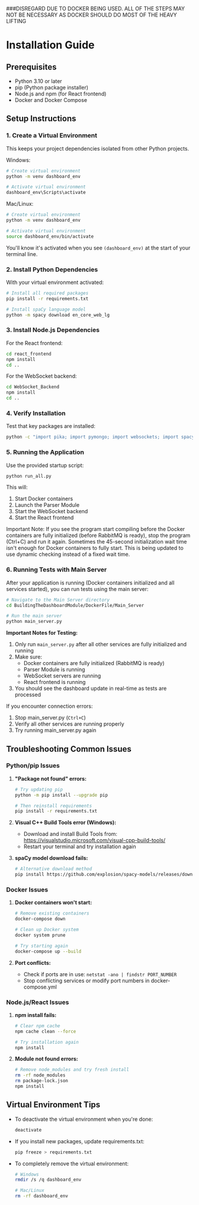 
###DISREGARD DUE TO DOCKER BEING USED. ALL OF THE STEPS MAY NOT BE NECESSARY AS DOCKER SHOULD DO MOST OF THE HEAVY LIFTING


# Installation Guide

## Prerequisites
- Python 3.10 or later
- pip (Python package installer)
- Node.js and npm (for React frontend)
- Docker and Docker Compose

## Setup Instructions

### 1. Create a Virtual Environment

This keeps your project dependencies isolated from other Python projects.

Windows:
```bash
# Create virtual environment
python -m venv dashboard_env

# Activate virtual environment
dashboard_env\Scripts\activate
```

Mac/Linux:
```bash
# Create virtual environment
python -m venv dashboard_env

# Activate virtual environment
source dashboard_env/bin/activate
```

You'll know it's activated when you see `(dashboard_env)` at the start of your terminal line.

### 2. Install Python Dependencies

With your virtual environment activated:
```bash
# Install all required packages
pip install -r requirements.txt

# Install spaCy language model
python -m spacy download en_core_web_lg
```

### 3. Install Node.js Dependencies

For the React frontend:
```bash
cd react_frontend
npm install
cd ..
```

For the WebSocket backend:
```bash
cd WebSocket_Backend
npm install
cd ..
```

### 4. Verify Installation

Test that key packages are installed:
```bash
python -c "import pika; import pymongo; import websockets; import spacy; print('All core packages installed successfully!')"
```

### 5. Running the Application

Use the provided startup script:
```bash
python run_all.py
```

This will:
1. Start Docker containers
2. Launch the Parser Module
3. Start the WebSocket backend
4. Start the React frontend

Important Note: If you see the program start compiling before the Docker containers are fully initialized (before RabbitMQ is ready), stop the program (Ctrl+C) and run it again. Sometimes the 45-second initialization wait time isn't enough for Docker containers to fully start. This is being updated to use dynamic checking instead of a fixed wait time.

### 6. Running Tests with Main Server

After your application is running (Docker containers initialized and all services started), you can run tests using the main server:

```bash
# Navigate to the Main Server directory
cd BuildingTheDashboardModule/DockerFile/Main_Server

# Run the main server
python main_server.py
```

**Important Notes for Testing:**
1. Only run `main_server.py` after all other services are fully initialized and running
2. Make sure:
   - Docker containers are fully initialized (RabbitMQ is ready)
   - Parser Module is running
   - WebSocket servers are running
   - React frontend is running
3. You should see the dashboard update in real-time as tests are processed

If you encounter connection errors:
1. Stop main_server.py (`Ctrl+C`)
2. Verify all other services are running properly
3. Try running main_server.py again

## Troubleshooting Common Issues

### Python/pip Issues

1. **"Package not found" errors:**
   ```bash
   # Try updating pip
   python -m pip install --upgrade pip
   
   # Then reinstall requirements
   pip install -r requirements.txt
   ```

2. **Visual C++ Build Tools error (Windows):**
   - Download and install Build Tools from: https://visualstudio.microsoft.com/visual-cpp-build-tools/
   - Restart your terminal and try installation again

3. **spaCy model download fails:**
   ```bash
   # Alternative download method
   pip install https://github.com/explosion/spacy-models/releases/download/en_core_web_lg-3.5.0/en_core_web_lg-3.5.0-py3-none-any.whl
   ```

### Docker Issues

1. **Docker containers won't start:**
   ```bash
   # Remove existing containers
   docker-compose down
   
   # Clean up Docker system
   docker system prune
   
   # Try starting again
   docker-compose up --build
   ```

2. **Port conflicts:**
   - Check if ports are in use: `netstat -ano | findstr PORT_NUMBER`
   - Stop conflicting services or modify port numbers in docker-compose.yml

### Node.js/React Issues

1. **npm install fails:**
   ```bash
   # Clear npm cache
   npm cache clean --force
   
   # Try installation again
   npm install
   ```

2. **Module not found errors:**
   ```bash
   # Remove node_modules and try fresh install
   rm -rf node_modules
   rm package-lock.json
   npm install
   ```

## Virtual Environment Tips

- To deactivate the virtual environment when you're done:
  ```bash
  deactivate
  ```

- If you install new packages, update requirements.txt:
  ```bash
  pip freeze > requirements.txt
  ```

- To completely remove the virtual environment:
  ```bash
  # Windows
  rmdir /s /q dashboard_env
  
  # Mac/Linux
  rm -rf dashboard_env
  ```




